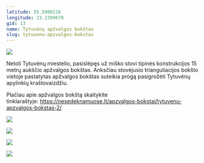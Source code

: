 ```yaml
---
latitude: 55.5900116
longitude: 23.2399678
gid: 13
name: Tytuvėnų apžvalgos bokštas
slug: tytuvenu-apzvalgos-bokstas
---
```

![](https://doc-10-ag-mymaps.googleusercontent.com/untrusted/hostedimage/ihucu48q9m5s1hftel5u85tfdc/tq5mdlmmlidr528oeo42mclor8/1641717000000/-WPmm_dsOCr8C_2Ftfdhs7CzXYdOD0wc/*/6AIsG_vasCtyj-yjoRI19ZyGVu93dtjX3YZs_ITbqYf2SnAJJ7tqW-GwKvmtlD6b8m-FgH1GwaNwm9iFwJvoqrgu-ngcRktdGX3UQ4hWYzoC4Ti-bCjF4xYyG_OI6rZJGdZHyziVDuEd_QE6JqfRQshvp0Y6xQ9YEv0ztduJztHHlQC0mCgX0IZql4ZC6sw5dkw?session=0&fife)  
  
Netoli Tytuvėnų miestelio, pasislėpęs už miško stovi tipinės konstrukcijos 15 metrų aukščio apžvalgos bokštas. Anksčiau stovėjusio trianguliacijos bokšto vietoje pastatytas apžvalgos bokštas suteikia progą pasigrožėti Tytuvėnų apylinkių kraštovaizdžiu.  
  
Plačiau apie apžvalgos bokštą skaitykite tinklaraštyje: https://nesedeknamuose.lt/apzvalgos-bokstai/tytuvenu-apzvalgos-bokstas-2/  
  
![](https://doc-04-ag-mymaps.googleusercontent.com/untrusted/hostedimage/ihucu48q9m5s1hftel5u85tfdc/7olan1p3tnm0ulh57olud028lg/1641717000000/-WPmm_dsOCr8C_2Ftfdhs7CzXYdOD0wc/*/6AIsG_vYBikxXERjEVWXd1znp7X0MBgdBsHqKLL_L--kXTZaCxmlWWvct1qlp0VVEzmsv--Yy0qFfvLaBP4vETzyCJJyiTZ0Zf4i0vCvc_CLjRXCjC4fSjQinRXFhRHrUsF2nxxss7K8nKLvnXKLfVKEa5XUW9xpx4rNNO40AslelIT_Usu3oIrYrhhvhRwLlpw?session=0&fife)  
  
![](https://doc-00-ag-mymaps.googleusercontent.com/untrusted/hostedimage/ihucu48q9m5s1hftel5u85tfdc/7o0e5q7f9d3p8tiihs3eod5bj4/1641717000000/-WPmm_dsOCr8C_2Ftfdhs7CzXYdOD0wc/*/6AIsG_vbg68F8JyoX27qKNBV5ZwFYU47nwzi9ezVxlS0zTmGktC8q7_8b7bUPmwUc86pdEnpPsLqXkO3csYEhkT-pol_XOvDnxCYiPEo9KMkbj80vPDJSUK-RgLYt71SCx5q2mgsm7KSU_f8FWeLDQcGbp6dGhO48bjcK8ryYGpwqiQY9j9a3uZcrKCmX0SCV0Q?session=0&fife)  
  
![](https://doc-0s-ag-mymaps.googleusercontent.com/untrusted/hostedimage/ihucu48q9m5s1hftel5u85tfdc/dmk1fher16fhloptvm00bg3bv4/1641717000000/-WPmm_dsOCr8C_2Ftfdhs7CzXYdOD0wc/*/6AIsG_vZ4qEeFHyzapcHbPWi29Wc7WzMkWbiCaqjWS0KgoCOPutePdf5FAeO6CkQQq4_V-G8AJWAHyTuZaSIlT9Qkhas9uUYHDDmfpPMTUSsapCQ1OnKqhF-C2F58aA898OyVqNe6YJQqaBS7y0yUBaME3FDRKyg2ULr80yXTpEWtsvgy83WShjOCDtyLg5ZmMA?session=0&fife)  
  
![](https://doc-0c-ag-mymaps.googleusercontent.com/untrusted/hostedimage/ihucu48q9m5s1hftel5u85tfdc/6pe1i2b8pecjcku3440dloc74g/1641717000000/-WPmm_dsOCr8C_2Ftfdhs7CzXYdOD0wc/*/6AIsG_vZWBC4ielvjSmkaremY0BnY3lQ1T4JxikIrRpnW3YHA57SfPtnTJZ0K67QgFCcjM-5y0tL8nUFgRWJgxGYBLfevMRk71a5m0BQ2kzKDTcNVgK7DgjovTKDLWwkvokVdtAptKrXe87JjZ9mb5OT7DDeWjTN-wqAJk8PI7w5fm3ewlQYtz8LIZYeSOGenDA?session=0&fife)
